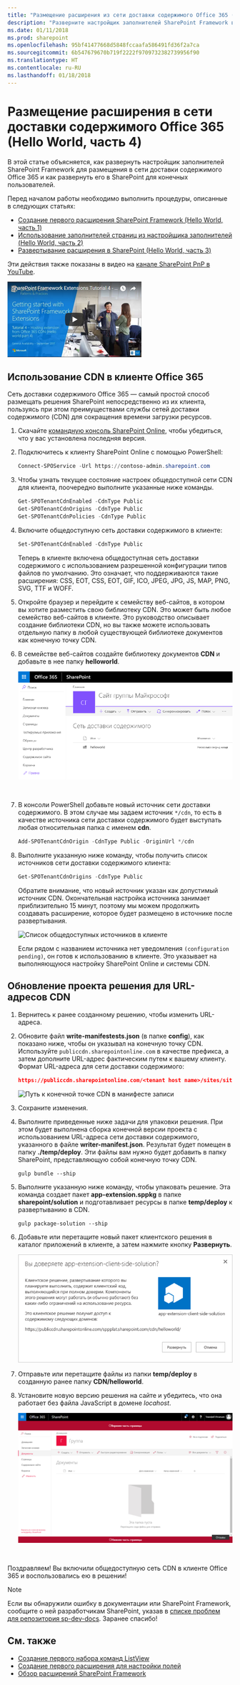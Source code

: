 ```yaml
---
title: "Размещение расширения из сети доставки содержимого Office 365 (Hello World, часть 4)"
description: "Разверните настройщик заполнителей SharePoint Framework в сети доставки содержимого Office 365, а затем разверните его в SharePoint для конечных пользователей."
ms.date: 01/11/2018
ms.prod: sharepoint
ms.openlocfilehash: 95bf41477668d5848fccaafa586491fd36f2a7ca
ms.sourcegitcommit: 6b547679670b719f2222f9709732382739956f90
ms.translationtype: HT
ms.contentlocale: ru-RU
ms.lasthandoff: 01/18/2018
---
```

# <a name="host-extension-from-office-365-cdn-hello-world-part-4"></a>Размещение расширения в сети доставки содержимого Office 365 (Hello World, часть 4)

В этой статье объясняется, как развернуть настройщик заполнителей SharePoint Framework для размещения в сети доставки содержимого Office 365 и как развернуть его в SharePoint для конечных пользователей. 

Перед началом работы необходимо выполнить процедуры, описанные в следующих статьях:

* [Создание первого расширения SharePoint Framework (Hello World, часть 1)](./build-a-hello-world-extension.md)
* [Использование заполнителей страниц из настройщика заполнителей (Hello World, часть 2)](./using-page-placeholder-with-extensions.md)
* [Развертывание расширения в SharePoint (Hello World, часть 3)](./serving-your-extension-from-sharepoint.md)

Эти действия также показаны в видео на [канале SharePoint PnP в YouTube](https://www.youtube.com/watch?v=oOIHWamPr34&list=PLR9nK3mnD-OXtWO5AIIr7nCR3sWutACpV). 

<a href="https://www.youtube.com/watch?v=nh1qFArXG2Y">
<img src="../../../images/spfx-ext-youtube-tutorial4.png" alt="Screenshot of the YouTube video player for this tutorial" />
</a>

## <a name="enable-the-cdn-in-your-office-365-tenant"></a>Использование CDN в клиенте Office 365

Сеть доставки содержимого Office 365 — самый простой способ размещать решения SharePoint непосредственно из их клиента, пользуясь при этом преимуществами службы сетей доставки содержимого (CDN) для сокращения времени загрузки ресурсов.

1. Скачайте [командную консоль SharePoint Online](https://www.microsoft.com/en-us/download/details.aspx?id=35588), чтобы убедиться, что у вас установлена последняя версия.

2. Подключитесь к клиенту SharePoint Online с помощью PowerShell:
    
    ```powershell
    Connect-SPOService -Url https://contoso-admin.sharepoint.com
    ```
    
3. Чтобы узнать текущее состояние настроек общедоступной сети CDN для клиента, поочередно выполните указанные ниже команды. 
    
    ```powershell
    Get-SPOTenantCdnEnabled -CdnType Public
    Get-SPOTenantCdnOrigins -CdnType Public
    Get-SPOTenantCdnPolicies -CdnType Public
    ```
    
4. Включите общедоступную сеть доставки содержимого в клиенте:
    
    ```powershell
    Set-SPOTenantCdnEnabled -CdnType Public
    ```
    
    Теперь в клиенте включена общедоступная сеть доставки содержимого с использованием разрешенной конфигурации типов файлов по умолчанию. Это означает, что поддерживаются такие расширения: CSS, EOT, CSS, EOT, GIF, ICO, JPEG, JPG, JS, MAP, PNG, SVG, TTF и WOFF.

5. Откройте браузер и перейдите к семейству веб-сайтов, в котором вы хотите разместить свою библиотеку CDN. Это может быть любое семейство веб-сайтов в клиенте. Это руководство описывает создание библиотеки CDN, но вы также можете использовать отдельную папку в любой существующей библиотеке документов как конечную точку CDN.

6. В семействе веб-сайтов создайте библиотеку документов **CDN** и добавьте в нее папку **helloworld**.
    
    ![Папка helloworld-extension в библиотеке CDN](../../../images/ext-app-cdn-folder-created.png) 
    
    <br/>
    
7. В консоли PowerShell добавьте новый источник сети доставки содержимого. В этом случае мы задаем источник `*/cdn`, то есть в качестве источника сети доставки содержимого будет выступать любая относительная папка с именем **cdn**.
    
    ```powershell
    Add-SPOTenantCdnOrigin -CdnType Public -OriginUrl */cdn
    ```
    
8. Выполните указанную ниже команду, чтобы получить список источников сети доставки содержимого клиента:
    
    ```powershell
    Get-SPOTenantCdnOrigins -CdnType Public
    ```
    
    Обратите внимание, что новый источник указан как допустимый источник CDN. Окончательная настройка источника занимает приблизительно 15 минут, поэтому мы можем продолжить создавать расширение, которое будет размещено в источнике после развертывания. 

    ![Список общедоступных источников в клиенте](../../../images/ext-app-cdn-origins-pending.png)

    Если рядом с названием источника нет уведомления `(configuration pending)`, он готов к использованию в клиенте. Это указывает на выполняющуюся настройку SharePoint Online и системы CDN. 

## <a name="update-your-solution-project-for-the-cdn-urls"></a>Обновление проекта решения для URL-адресов CDN

1. Вернитесь к ранее созданному решению, чтобы изменить URL-адреса.
    
2. Обновите файл **write-manifestests.json** (в папке **config**), как показано ниже, чтобы он указывал на конечную точку CDN. Используйте `publiccdn.sharepointonline.com` в качестве префикса, а затем дополните URL-адрес фактическим путем к вашему клиенту. Формат URL-адреса для сети доставки содержимого:
    
    ```json
    https://publiccdn.sharepointonline.com/<tenant host name>/sites/site/library/folder
    ```
    
    ![Путь к конечной точке CDN в манифесте записи](../../../images/ext-app-cdn-write-manifest.png)

3. Сохраните изменения.

4. Выполните приведенные ниже задачи для упаковки решения. При этом будет выполнена сборка конечной версии проекта с использованием URL-адреса сети доставки содержимого, указанного в файле **writer-manifest.json**. Результат будет помещен в папку **./temp/deploy**. Эти файлы вам нужно будет добавить в папку SharePoint, представляющую собой конечную точку CDN. 
    
    ```
    gulp bundle --ship
    ```
    
5. Выполните указанную ниже команду, чтобы упаковать решение. Эта команда создает пакет **app-extension.sppkg** в папке **sharepoint/solution** и подготавливает ресурсы в папке **temp/deploy** к развертыванию в CDN.
    
    ```
    gulp package-solution --ship
    ```
    
6. Добавьте или перетащите новый пакет клиентского решения в каталог приложений в клиенте, а затем нажмите кнопку **Развернуть**.

    ![Диалоговое окно подтверждения доверия в каталоге приложений со ссылкой на конечную точку CDN](../../../images/ext-app-approve-cdn-address.png)

7. Отправьте или перетащите файлы из папки **temp/deploy** в созданную ранее папку **CDN/helloworld**.

8. Установите новую версию решения на сайте и убедитесь, что она работает без файла JavaScript в домене *locahost*.

    ![Пользовательские верхний и нижний колонтитулы на странице](../../../images/ext-app-header-footer-visible.png)

<br/>

Поздравляем! Вы включили общедоступную сеть CDN в клиенте Office 365 и воспользовались ею в решении!

> [!NOTE]
> Если вы обнаружили ошибку в документации или SharePoint Framework, сообщите о ней разработчикам SharePoint, указав в [списке проблем для репозитория sp-dev-docs](https://github.com/SharePoint/sp-dev-docs/issues). Заранее спасибо!

## <a name="see-also"></a>См. также

- [Создание первого набора команд ListView](./building-simple-cmdset-with-dialog-api.md)
- [Создание первого расширения для настройки полей](./building-simple-field-customizer.md)
- [Обзор расширений SharePoint Framework](../overview-extensions.md)